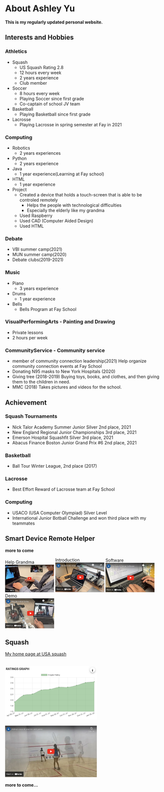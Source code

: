 # About Ashley Yu

**This is my regularly updated personal website.**

## Interests and Hobbies
### Athletics 
 - Squash
   - US Squash Rating 2.8
   - 12 hours every week
   - 2 years experience
   - Club member
 - Soccer
   - 8 hours every week
   - Playing Soccer since first grade
   - Co-captain of school JV team
 - Basketball
   - Playing Basketball since first grade
 - Lacrosse
   - Playing Lacrosse in spring semester at Fay in 2021
 
### Computing
 - Robotics
   - 2 years experiences
 - Python
   - 2 years experience
 - Java
   - 1 year experience(Learning at Fay school)
 - HTML
   - 1 year experience
 - Project
   - Created a device that holds a touch-screen that is able to be controled remotely
     - Helps the people with technological difficulties
     - Especially the elderly like my grandma
   - Used Raspberry
   - Used CAD (Computer Aided Design)
   - Used HTML

### Debate
  - VBI summer camp(2021)
  - MUN summer camp(2020)
  - Debate clubs(2019-2021)

### Music
 - Piano 
   - 3 years experience
 - Drums
   - 1 year experience
- Bells
   - Bells Program at Fay School

### VisualPerformingArts - Painting and Drawing
 - Private lessons
 - 2 hours per week

### CommunityService - Community service 
 - member of community connection leadership(2021) Help organize community connection events at Fay School
 - Donating N95 masks to New York Hospitals (2020)
 - Giving tree (2018-2019)  Buying toys, books, and clothes, and then giving them to the children in need.
 - MMC (2018) Takes pictures and videos for the school.
 
## Achievement
### Squash Tournaments
 - Nick Talor Academy Summer Junior Silver 2nd place, 2021
 - New England Regional Junior Championships 3rd place, 2021
 - Emerson Hospital Squashfit Silver 3rd place, 2021
 - Abacus Finance Boston Junior Grand Prix #6 2nd place, 2021

### Basketball
 - Ball Tour Winter League, 2nd place (2017)

### Lacrosse
 - Best Effort Reward of Lacrosse team at Fay School

### Computing
 - USACO (USA Computer Olympiad) Silver Level
 - International Junior Botball Challenge and won third place with my teammates
 

## Smart Device Remote Helper
**more to come**

<div style="display:inline-block">
  Help Grandma<br/>
  <a href="http://www.youtube.com/watch?v=MgHjVX39WHY"><img src="images/RemoteHelperHelpGrandma.jpeg" width="160"/></a>
</div>
<div style="display:inline-block">
  Introduction<br/>
  <a href="http://www.youtube.com/watch?v=mzehJWZBZOk"><img src="images/RemoteHelperIntroduction.png" width="160"/></a>
</div>
<div style="display:inline-block">
  Software<br/>
  <a href="http://www.youtube.com/watch?v=KfCu7RD2oZ8"><img src="images/RemoteHelperSoftware.png" width="160"/></a>
</div>
<div style="display:inline-block">
  Demo<br/>
  <a href="http://www.youtube.com/watch?v=TBsu0R_I9vI"><img src="images/RemoteHelperDemo.png" width="160"/></a>
</div>

<br/>

## Squash
<a href="https://clublocker.com/users/381484/home">My home page at USA squash</a><br/>
<div style="display:inline-block">
  <br/>
  <img src="images/AshleySquashRating.png" width="300"/>
</div>
<div style="display:inline-block">
  <br/>
  <a href="http://www.youtube.com/watch?v=GP0QYPf28K4"><img src="images/AshleySquash.jpeg" width="300"/></a>
</div>

**more to come...**

